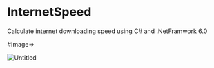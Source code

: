 # InternetSpeed
Calculate internet downloading speed using C# and .NetFramwork 6.0

#Image=>


![Untitled](https://github.com/AbdallahAlShibli/InternetSpeed/assets/48906718/7f83e699-a711-4e83-a5f3-4ceac79db5c6)
